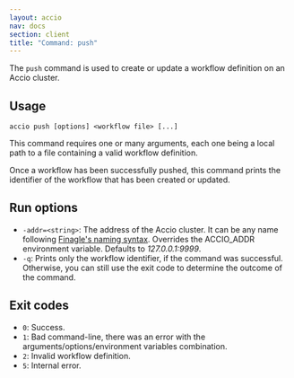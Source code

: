 ```yaml
---
layout: accio
nav: docs
section: client
title: "Command: push"
---
```


The `push` command is used to create or update a workflow definition on an Accio cluster.

## Usage
```
accio push [options] <workflow file> [...]
```

This command requires one or many arguments, each one being a local path to a file containing a valid workflow definition.

Once a workflow has been successfully pushed, this command prints the identifier of the workflow that has been created or updated.

## Run options
* `-addr=<string>`: The address of the Accio cluster. It can be any name following [Finagle's naming syntax](https://twitter.github.io/finagle/guide/Names.html). Overrides the ACCIO_ADDR environment variable. Defaults to *127.0.0.1:9999*.
* `-q`: Prints only the workflow identifier, if the command was successful. Otherwise, you can still use the exit code to determine the outcome of the command.

## Exit codes
* `0`: Success.
* `1`: Bad command-line, there was an error with the arguments/options/environment variables combination.
* `2`: Invalid workflow definition.
* `5`: Internal error.
